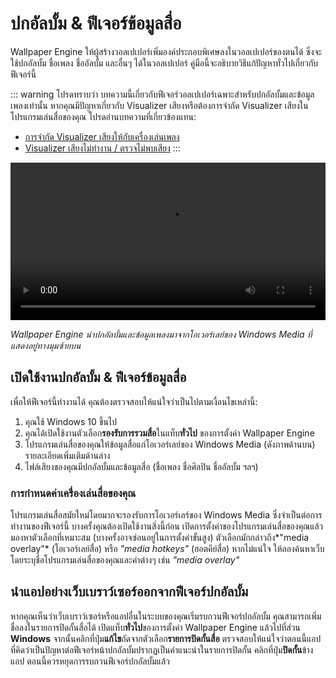 # ปกอัลบั้ม & ฟีเจอร์ข้อมูลสื่อ

Wallpaper Engine ให้ผู้สร้างวอลเปเปอร์เพิ่มองค์ประกอบพิเศษลงในวอลเปเปอร์ของตนได้ ซึ่งจะใช้ปกอัลบั้ม ชื่อเพลง ชื่ออัลบั้ม และอื่นๆ ได้ในวอลเปเปอร์ คู่มือนี้จะอธิบายวิธีแก้ปัญหาทั่วไปเกี่ยวกับฟีเจอร์นี้

::: warning
โปรดทราบว่า
บทความนี้เกี่ยวกับฟีเจอร์วอลเปเปอร์เฉพาะสำหรับปกอัลบั้มและข้อมูลเพลงเท่านั้น หากคุณมีปัญหาเกี่ยวกับ Visualizer เสียงหรือต้องการจำกัด Visualizer เสียงในโปรแกรมเล่นสื่อของคุณ โปรดอ่านบทความที่เกี่ยวข้องแทน:

* [การจำกัด Visualizer เสียงให้กับเครื่องเล่นเพลง](/audio/limittomusicplayer)
* [Visualizer เสียงไม่ทำงาน / ตรวจไม่พบเสียง](/audio/audiodetection)
:::

<video width="100%" controls autoplay loop>
  <source src="/videos/media_controls.mp4" type="video/mp4">
  เบราว์เซอร์ของคุณไม่รองรับแท็กวิดีโอ
</video>

*Wallpaper Engine นำปกอัลบั้มและข้อมูลเพลงมาจากโอเวอร์เลย์ของ Windows Media ที่แสดงอยู่ทางมุมซ้ายบน*

## เปิดใช้งานปกอัลบั้ม & ฟีเจอร์ข้อมูลสื่อ

เพื่อให้ฟีเจอร์นี้ทำงานได้ คุณต้องตรวจสอบให้แน่ใจว่าเป็นไปตามเงื่อนไขเหล่านี้:

1. คุณใช้ Windows 10 ขึ้นไป
2. คุณได้เปิดใช้งานตัวเลือก**รองรับการรวมสื่อ**ในแท็บ**ทั่วไป** ของการตั้งค่า Wallpaper Engine
3. โปรแกรมเล่นสื่อของคุณให้ข้อมูลสื่อแก่โอเวอร์เลย์ของ Windows Media (ดังภาพด้านบน) รายละเอียดเพิ่มเติมด้านล่าง
4. ไฟล์เสียงของคุณมีปกอัลบั้มและข้อมูลสื่อ (ชื่อเพลง ชื่อศิลปิน ชื่ออัลบั้ม ฯลฯ)

### การกำหนดค่าเครื่องเล่นสื่อของคุณ

โปรแกรมเล่นสื่อสมัยใหม่โดยมากจะรองรับการโอเวอร์เลร์ของ Windows Media ซึ่งจำเป็นต่อการทำงานของฟีเจอร์นี้ บางครั้งคุณต้องเปิดใช้งานสิ่งนี้ก่อน เปิดการตั้งค่าของโปรแกรมเล่นสื่อของคุณแล้วมองหาตัวเลือกที่เหมาะสม (บางครั้งอาจซ่อนอยู่ในการตั้งค่าขั้นสูง) ตัวเลือกมักกล่าวถึง*"media overlay"* (โอเวอร์เลย์สื่อ) หรือ *"media hotkeys"* (ฮอตคีย์สื่อ) หากไม่แน่ใจ ให้ลองค้นหาเว็บโดยระบุชื่อโปรแกรมเล่นสื่อของคุณและคำต่างๆ เช่น *"media overlay"*

## นำแอปอย่างเว็บเบราว์เซอร์ออกจากฟีเจอร์ปกอัลบั้ม

หากคุณเห็นว่าเว็บเบราว์เซอร์หรือแอปอื่นในระบบของคุณเริ่มรบกวนฟีเจอร์ปกอัลบั้ม คุณสามารถเพิ่มชื่อลงในรายการปิดกั้นสื่อได้ เปิดแท็บ**ทั่วไป**ของการตั้งค่า Wallpaper Engine แล้วไปที่ส่วน **Windows** จากนั้นคลิกที่ปุ่ม**แก้ไข**ถัดจากตัวเลือก**รายการปิดกั้นสื่อ** ตรวจสอบให้แน่ใจว่าตอนนี้แอปที่คิดว่าเป็นปัญหาต่อฟีเจอร์หน้าปกอัลบั้มปรากฏเป็นคำแนะนำในรายการปิดกั้น คลิกที่ปุ่ม**ปิดกั้น**ข้างแอป ตอนนี้ควรหยุดการรบกวนฟีเจอร์ปกอัลบั้มแล้ว